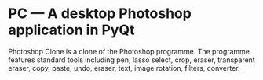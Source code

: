 # PC — A desktop Photoshop application in PyQt
  Photoshop Clone is a clone of the Photoshop programme. The programme features standard tools including pen, lasso select, crop, eraser, transparent eraser, copy, paste, undo, eraser, text, image rotation, filters, converter.
